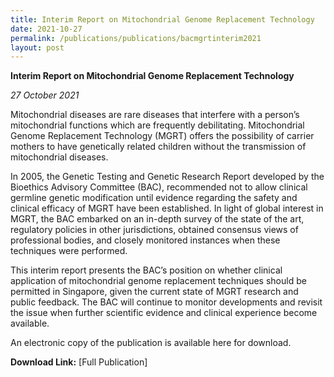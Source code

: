 ```yaml
---
title: Interim Report on Mitochondrial Genome Replacement Technology
date: 2021-10-27
permalink: /publications/publications/bacmgrtinterim2021
layout: post
---
```

**Interim Report on Mitochondrial Genome Replacement Technology**

*27 October 2021*

Mitochondrial diseases are rare diseases that interfere with a person’s mitochondrial functions which are frequently debilitating. Mitochondrial Genome Replacement Technology (MGRT) offers the possibility of carrier mothers to have genetically related children without the transmission of mitochondrial diseases.

In 2005, the Genetic Testing and Genetic Research Report developed by the Bioethics Advisory Committee (BAC), recommended not to allow clinical germline genetic modification until evidence regarding the safety and clinical efficacy of MGRT have been established. In light of global interest in MGRT, the BAC embarked on an in-depth survey of the state of the art, regulatory policies in other jurisdictions, obtained consensus views of professional bodies, and closely monitored instances when these techniques were performed.

This interim report presents the BAC’s position on whether clinical application of mitochondrial genome replacement techniques should be permitted in Singapore, given the current state of MGRT research and public feedback. The BAC will continue to monitor developments and revisit the issue when further scientific evidence and clinical experience become available.

An electronic copy of the publication is available here for download.

**Download Link:** [Full Publication]